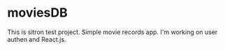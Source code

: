 # moviesDB

This is sitron test project. Simple movie records app. 
I'm working on user authen and React.js.
